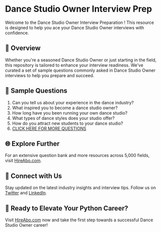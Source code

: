 # Dance Studio Owner Interview Prep

Welcome to the Dance Studio Owner Interview Preparation ! This resource is designed to help you ace your Dance Studio Owner interviews with confidence.

## 🚀 Overview

Whether you're a seasoned Dance Studio Owner or just starting in the field, this repository is tailored to enhance your interview readiness. We've curated a set of sample questions commonly asked in Dance Studio Owner interviews to help you prepare and succeed.

## 📝 Sample Questions

1. Can you tell us about your experience in the dance industry?
2. What inspired you to become a dance studio owner?
3. How long have you been running your own dance studio?
4. What types of dance styles does your studio offer?
5. How do you attract new students to your dance studio?
6. [CLICK HERE FOR MORE QUESTIONS](https://hireabo.com/job/16_4_26/Dance%20Studio%20Owner)

## 🌐 Explore Further

For an extensive question bank and more resources across 5,000 fields, visit [HireAbo.com](https://www.hireabo.com).

## 📱 Connect with Us

Stay updated on the latest industry insights and interview tips. Follow us on [Twitter](https://twitter.com/hireabo) and [LinkedIn](https://www.linkedin.com/in/hire-abo-3609972a8/).

## 🚀 Ready to Elevate Your Python Career?

Visit [HireAbo.com](https://www.hireabo.com) now and take the first step towards a successful Dance Studio Owner career!